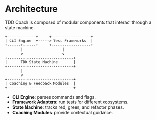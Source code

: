 # Architecture

TDD Coach is composed of modular components that interact through a state machine.

```
+-------------+     +------------------+
| CLI Engine  +-----> Test Frameworks  |
+------+------+     +------------------+
       |                  |
       v                  v
+------------------------------+
|      TDD State Machine       |
+------------------------------+
       |
       v
+------------------------------+
| Coaching & Feedback Modules  |
+------------------------------+
```

- **CLI Engine**: parses commands and flags.
- **Framework Adapters**: run tests for different ecosystems.
- **State Machine**: tracks red, green, and refactor phases.
- **Coaching Modules**: provide contextual guidance.

